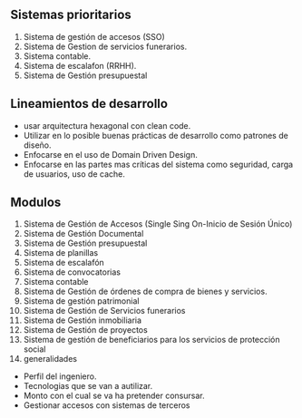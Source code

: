 ## Sistemas prioritarios
1. Sistema de gestión de accesos (SSO)
2. Sistema de Gestion de servicios funerarios.
3. Sistema contable.
4. Sistema de escalafon (RRHH).
5. Sistema de Gestión presupuestal


## Lineamientos de desarrollo
- usar arquitectura hexagonal con clean code.
- Utilizar en lo posible buenas prácticas de desarrollo como patrones de diseño.
- Enfocarse en el uso de Domain Driven Design.
- Enfocarse en las partes mas críticas del sistema como seguridad, carga de usuarios, uso de cache.


## Modulos
1. Sistema de Gestión de Accesos (Single Sing On-Inicio de Sesión Único)
2. Sistema de Gestión Documental
3. Sistema de Gestión presupuestal
4. Sistema de planillas
5. Sistema de escalafón
6. Sistema de convocatorias
7. Sistema contable
8. Sistema de Gestión de órdenes de compra de bienes y servicios.
9. Sistema de gestión patrimonial
10. Sistema de Gestión de Servicios funerarios
11. Sistema de Gestión inmobiliaria
12. Sistema de Gestión de proyectos
13. Sistema de gestión de beneficiarios para los servicios de protección social
14. generalidades


- Perfil del ingeniero.
- Tecnologias que se van a autilizar.
- Monto con el cual se va ha pretender consursar.
- Gestionar accesos con sistemas de terceros